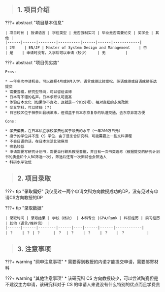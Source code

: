 > ## **1. 项目介绍**

???+ abstract "项目基本信息" 

    | 项目时长 | 授课语言 | 学位类型 | 是否强制实习 | 毕业是否需要论文 | 奖学金 | 其他 |
    |------|------|--------|----------|------|------|------------|
    | 2年    | EN/JP | Master of System Design and Management    | 否      | 是    | 申请时没有，入学后可以申请（较少）    | 无         |

???+ abstract "项目优劣势" 

    Pros:
    
    * 一年多次申请机会，可以选择4月或9月入学。语言成绩比较宽松，英语成绩或日语成绩任选提交
    * 需要套磁，研究型导向，可以留组读博
    * 日本有不错的名声，日本求职认可度高
    * 体验日本文化（如果你不喜欢，这就是一个扣分项），相对宽松的永居政策
    * 交叉学科，可以转码（？）
    * 日吉校区位于神奈川县横滨市，但得益于日本东京复杂的轨道交通，去东京非常方便
    
    Cons:
    
    * 学费偏贵，在日本私立学校学费也属于最贵的水平（一年200万日元）
    * 授予的学位并不是 CS 学位，由于是复合研究科，可能需要上一些文科课程
    * 不会日语的话，在日本生活比较麻烦
    * 排名较低
    * 申请需要写研究计划书，需要自行联系教授套磁，并且有一次书类选考（根据提交的研究计划书的质量和个人BG筛选一次），筛选后还有一次面试也会筛选人
    * 科研水平较低

> ## **2. 项目录取**

???+ tip "录取偏好"
    我仅见过一两个申请文科方向教授成功的DP，没有见过有申请CS方向教授的DP

???+ tip "录取数据"

    | 录取时间 | 录取结果 | 学校（档次） | 本科专业 |GPA/Rank | 科研经历 | 实习经历 | 其他（语言/推荐信） |
    |------|------|--------|------|----|------|------|------------|
    | ？    | ？ | ？      | ？  | ？    | ？    | ？    | ？          |


> ## **3. 注意事项**

???+ warning "网申注意事项"
    * 需要得到教授的内诺才能提交申请，需要邮寄材料

???+ warning "其他注意事项"
    * 该研究科 CS 方向教授较少，可以尝试陶瓷但是不建议主力申请，该研究科对于 CS 的申请人来说没有什么特别的优点而且学费贵


